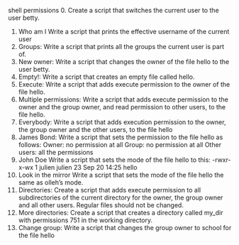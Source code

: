 shell permissions
0. Create a script that switches the current user to the user betty.
1. Who am I Write a script that prints the effective username of the current user
2. Groups: Write a script that prints all the groups the current user is part of.
3. New owner: Write a script that changes the owner of the file hello to the user betty.
4. Empty!: Write a script that creates an empty file called hello.
5. Execute: Write a script that adds execute permission to the owner of the file hello.
6. Multiple permissions: Write a script that adds execute permission to the owner and the group owner, and read permission to other users, to the file hello.
7. Everybody: Write a script that adds execution permission to the owner, the group owner and the other users, to the file hello
8. James Bond: Write a script that sets the permission to the file hello as follows:
Owner: no permission at all
Group: no permission at all
Other users: all the permissions
9. John Doe Write a script that sets the mode of the file hello to this:
-rwxr-x-wx 1 julien julien 23 Sep 20 14:25 hello
10. Look in the mirror Write a script that sets the mode of the file hello the same as olleh’s mode.
11. Directories: Create a script that adds execute permission to all subdirectories of the current directory for the owner, the group owner and all other users. Regular files should not be changed.
12. More directories: Create a script that creates a directory called my_dir with permissions 751 in the working directory.
13. Change group: Write a script that changes the group owner to school for the file hello
